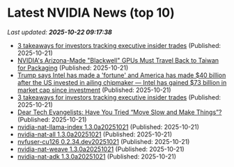 # Latest NVIDIA News (top 10)
_Last updated: **2025-10-22 09:17:38**_

- [3 takeaways for investors tracking executive insider trades](https://biztoc.com/x/53813c2403e68bfe) (Published: 2025-10-21)
- [NVIDIA's Arizona-Made "Blackwell" GPUs Must Travel Back to Taiwan for Packaging](https://www.techpowerup.com/342077/nvidias-arizona-made-blackwell-gpus-must-travel-back-to-taiwan-for-packaging) (Published: 2025-10-21)
- [Trump says Intel has made a 'fortune' and America has made $40 billion after the US invested in ailing chipmaker — Intel has gained $73 billion in market cap since investment](https://www.tomshardware.com/pc-components/cpus/intel-has-gained-usd73-billion-in-market-cap-since-u-s-government-investment-trump-says-the-deal-is-a-major-win) (Published: 2025-10-21)
- [3 takeaways for investors tracking executive insider trades](https://qz.com/insider-executive-stock-sales-transactions-investors-tips) (Published: 2025-10-21)
- [Dear Tech Evangelists: Have You Tried “Move Slow and Make Things”?](https://lithub.com/dear-tech-evangelists-have-you-tried-move-slow-and-make-things/) (Published: 2025-10-21)
- [nvidia-nat-llama-index 1.3.0a20251021](https://pypi.org/project/nvidia-nat-llama-index/1.3.0a20251021/) (Published: 2025-10-21)
- [nvidia-nat-all 1.3.0a20251021](https://pypi.org/project/nvidia-nat-all/1.3.0a20251021/) (Published: 2025-10-21)
- [nvfuser-cu126 0.2.34.dev20251021](https://pypi.org/project/nvfuser-cu126/0.2.34.dev20251021/) (Published: 2025-10-21)
- [nvidia-nat-weave 1.3.0a20251021](https://pypi.org/project/nvidia-nat-weave/1.3.0a20251021/) (Published: 2025-10-21)
- [nvidia-nat-adk 1.3.0a20251021](https://pypi.org/project/nvidia-nat-adk/1.3.0a20251021/) (Published: 2025-10-21)
